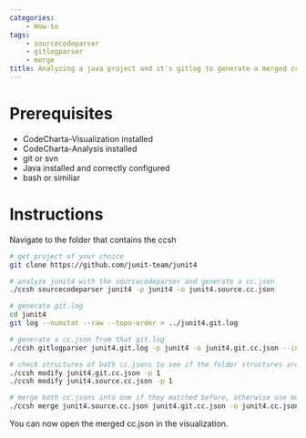 ```yaml
---
categories:
    - How-to
tags:
    - sourcecodeparser
    - gitlogparser
    - merge
title: Analyzing a java project and it's gitlog to generate a merged cc.json
---
```


# Prerequisites

-   CodeCharta-Visualization installed
-   CodeCharta-Analysis installed
-   git or svn
-   Java installed and correctly configured
-   bash or similiar

# Instructions

Navigate to the folder that contains the ccsh

```bash
# get project of your choice
git clone https://github.com/junit-team/junit4

# analyze junit4 with the sourcecodeparser and generate a cc.json
./ccsh sourcecodeparser junit4 -p junit4 -o junit4.source.cc.json

# generate git.log
cd junit4
git log --numstat --raw --topo-order > ../junit4.git.log

# generate a cc.json from that git.log
./ccsh gitlogparser junit4.git.log -p junit4 -o junit4.git.cc.json --input-format GIT_LOG_NUMSTAT_RAW

# check structures of both cc.jsons to see if the folder structures are matching (src is on the same level)
./ccsh modify junit4.git.cc.json -p 1
./ccsh modify junit4.source.cc.json -p 1

# merge both cc.jsons into one if they matched before, otherwise use modify to adapt the folder structure
./ccsh merge junit4.source.cc.json junit4.git.cc.json -o junit4.cc.json
```

You can now open the merged cc.json in the visualization.
